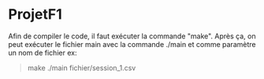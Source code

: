 # ProjetF1

Afin de compiler le code, il faut exécuter la commande "make". Après ça, on peut exécuter le fichier main avec la commande ./main et comme paramètre un nom de fichier
ex: 
> make
>./main fichier/session_1.csv
